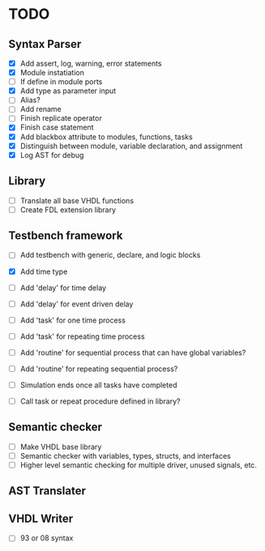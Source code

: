 # TODO

## Syntax Parser
- [x] Add assert, log, warning, error statements
- [x] Module instatiation
- [ ] If define in module ports
- [x] Add type as parameter input
- [ ] Alias?
- [ ] Add rename 
- [ ] Finish replicate operator
- [x] Finish case statement
- [x] Add blackbox attribute to modules, functions, tasks
- [x] Distinguish between module, variable declaration, and assignment
- [x] Log AST for debug

## Library 
- [ ] Translate all base VHDL functions
- [ ] Create FDL extension library

## Testbench framework
- [ ] Add testbench with generic, declare, and logic blocks
- [x] Add time type
- [ ] Add 'delay' for time delay
- [ ] Add 'delay' for event driven delay
- [ ] Add 'task' for one time process
- [ ] Add 'task' for repeating time process
- [ ] Add 'routine' for sequential process that can have global variables?
- [ ] Add 'routine' for repeating sequential process?
- [ ] Simulation ends once all tasks have completed
- [ ] Call task or repeat procedure defined in library?


## Semantic checker
- [ ] Make VHDL base library
- [ ] Semantic checker with variables, types, structs, and interfaces
- [ ] Higher level semantic checking for multiple driver, unused signals, etc.

## AST Translater


## VHDL Writer
- [ ] 93 or 08 syntax



